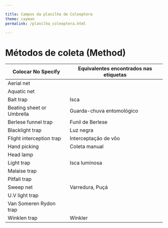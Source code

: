 ```yaml
---

title: Campos da planilha de Coleoptera
theme: cayman
permalink: /planilha_coleoptera.html

---
```


# Métodos de coleta (Method)

Colocar No Specify | Equivalentes encontrados nas etiquetas
------------ | -------------
Aerial net | 
Aquatic net |
Bait trap | Isca
Beating sheet or Umbrella | Guarda-chuva entomológico
Berlese funnel trap | Funil de Berlese
Blacklight trap | Luz negra
Flight interception trap | Interceptação de vôo
Hand picking | Coleta manual
Head lamp |
Light trap | Isca luminosa
Malaise trap | 
Pitfall trap |
Sweep net | Varredura, Puçá
U.V light trap |
Van Someren Rydon trap |
Winklen trap | Winkler
